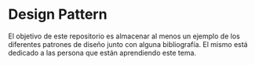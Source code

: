# Design Pattern

El objetivo de este repositorio es almacenar al menos un ejemplo de los diferentes patrones de diseño junto con alguna bibliografía. El mismo está dedicado a las persona que están aprendiendo este tema. 